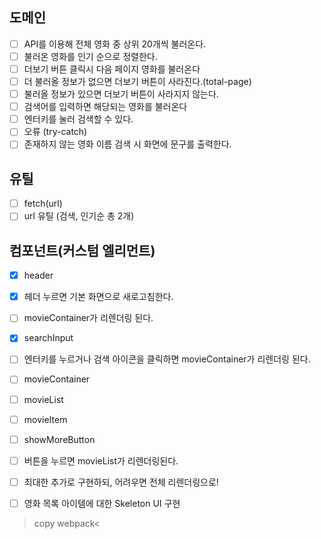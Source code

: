 ## 도메인

- [ ] API를 이용해 전체 영화 중 상위 20개씩 불러온다.
- [ ] 불러온 영화를 인기 순으로 정렬한다.
- [ ] 더보기 버튼 클릭시 다음 페이지 영화를 불러온다
- [ ] 더 불러올 정보가 없으면 더보기 버튼이 사라진다.(total-page)
- [ ] 불러올 정보가 있으면 더보기 버튼이 사라지지 않는다.
- [ ] 검색어를 입력하면 해당되는 영화를 불러온다
- [ ] 엔터키를 눌러 검색할 수 있다.
- [ ] 오류 (try-catch)
- [ ] 존재하지 않는 영화 이름 검색 시 화면에 문구를 출력한다.

## 유틸

- [ ] fetch(url)
- [ ] url 유틸 (검색, 인기순 총 2개)

## 컴포넌트(커스텀 엘리먼트)

- [x] header
- [x] 헤더 누르면 기본 화면으로 새로고침한다.
- [ ] movieContainer가 리렌더링 된다.
- [x] searchInput
- [ ] 엔터키를 누르거나 검색 아이콘을 클릭하면 movieContainer가 리렌더링 된다.
- [ ] movieContainer
- [ ] movieList
- [ ] movieItem
- [ ] showMoreButton
- [ ] 버튼을 누르면 movieList가 리렌더링된다.
- [ ] 최대한 추가로 구현하되, 어려우면 전체 리렌더링으로!

- [ ] 영화 목록 아이템에 대한 Skeleton UI 구현

> copy webpack<
